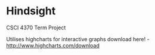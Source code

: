 # Hindsight
CSCI 4370 Term Project

Utilises highcharts for interactive graphs
download here! - http://www.highcharts.com/download
